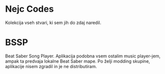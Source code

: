 # Nejc Codes
Kolekcija vseh stvari, ki sem jih do zdaj naredil.

# BSSP

Beat Saber Song Player. Aplikacija podobna vsem ostalim music player-jem, ampak ta predvaja lokalne Beat Saber mape. Po želji modding skupine, aplikacije nisem zgradil in je ne distributiram.
